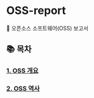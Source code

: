 # OSS-report
📝 오픈소스 소프트웨어(OSS) 보고서

## 📚 목차
### [1. OSS 개요](https://github.com/oneteam123nkj/OSS-report/blob/main/OSS%20%EA%B0%9C%EC%9A%94.md)
### [2. OSS 역사](https://github.com/oneteam123nkj/OSS-report/blob/main/OSS%20%EC%97%AD%EC%82%AC.md)
